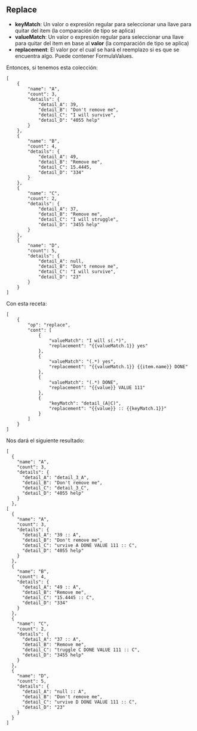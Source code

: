 ## Replace

- **keyMatch**: Un valor o expresión regular para seleccionar una llave para quitar del item (la comparación de tipo se aplica)
- **valueMatch**: Un valor o expresión regular para seleccionar una llave para quitar del item en base al **valor** (la comparación de tipo se aplica)
- **replacement**: El valor por el cual se hará el reemplazo si es que se encuentra algo. Puede contener FormulaValues.

Entonces, si tenemos esta colección:

```
[
    {
        "name": "A",
        "count": 3,
        "details": {
            "detail_A": 39,
            "detail_B": "Don't remove me",
            "detail_C": "I will survive",
            "detail_D": "4055 help"
        }
    },
    {
        "name": "B",
        "count": 4,
        "details": {
            "detail_A": 49,
            "detail_B": "Remove me",
            "detail_C": 15.4445,
            "detail_D": "334"
        }
    },
    {
        "name": "C",
        "count": 2,
        "details": {
            "detail_A": 37,
            "detail_B": "Remove me",
            "detail_C": "I will struggle",
            "detail_D": "3455 help"
        }
    },
    {
        "name": "D",
        "count": 5,
        "details": {
            "detail_A": null,
            "detail_B": "Don't remove me",
            "detail_C": "I will survive",
            "detail_D": "23"
        }
    }
]
```

Con esta receta:

```
[
    {
        "op": "replace",
        "cont": [
            {
                "valueMatch": "I will s(.*)",
                "replacement": "{{valueMatch.1}} yes"
            },
            {
                "valueMatch": "(.*) yes",
                "replacement": "{{valueMatch.1}} {{item.name}} DONE"
            },
            {
                "valueMatch": "(.*) DONE",
                "replacement": "{{value}} VALUE 111"
            },
            {
                "keyMatch": "detail_(A|C)",
                "replacement": "{{value}} :: {{keyMatch.1}}"
            }
        ]
    }
]
```

Nos dará el siguiente resultado:

```
[
  {
    "name": "A",
    "count": 3,
    "details": {
      "detail_A": "detail_3_A",
      "detail_B": "Don't remove me",
      "detail_C": "detail_3_C",
      "detail_D": "4055 help"
    }
  },
[
  {
    "name": "A",
    "count": 3,
    "details": {
      "detail_A": "39 :: A",
      "detail_B": "Don't remove me",
      "detail_C": "urvive A DONE VALUE 111 :: C",
      "detail_D": "4055 help"
    }
  },
  {
    "name": "B",
    "count": 4,
    "details": {
      "detail_A": "49 :: A",
      "detail_B": "Remove me",
      "detail_C": "15.4445 :: C",
      "detail_D": "334"
    }
  },
  {
    "name": "C",
    "count": 2,
    "details": {
      "detail_A": "37 :: A",
      "detail_B": "Remove me",
      "detail_C": "truggle C DONE VALUE 111 :: C",
      "detail_D": "3455 help"
    }
  },
  {
    "name": "D",
    "count": 5,
    "details": {
      "detail_A": "null :: A",
      "detail_B": "Don't remove me",
      "detail_C": "urvive D DONE VALUE 111 :: C",
      "detail_D": "23"
    }
  }
]
```
